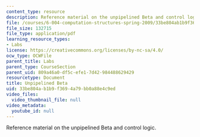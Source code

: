 ```yaml
---
content_type: resource
description: Reference material on the unpipelined Beta and control logic.
file: /courses/6-004-computation-structures-spring-2009/33be804ab1b9f3694a79bb0a88e4c9ed_MIT6_004s09_lab_beta_diagram.pdf
file_size: 132715
file_type: application/pdf
learning_resource_types:
- Labs
license: https://creativecommons.org/licenses/by-nc-sa/4.0/
ocw_type: OCWFile
parent_title: Labs
parent_type: CourseSection
parent_uid: 809a46a0-df5c-efe1-7d42-984488629429
resourcetype: Document
title: Unpipelined Beta
uid: 33be804a-b1b9-f369-4a79-bb0a88e4c9ed
video_files:
  video_thumbnail_file: null
video_metadata:
  youtube_id: null
---
```

Reference material on the unpipelined Beta and control logic.